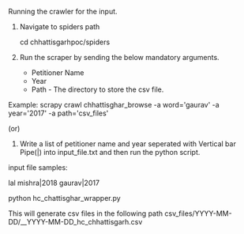 Running the crawler for the input.

1. Navigate to spiders path

    cd chhattisgarhpoc/spiders

2. Run the scraper by sending the below mandatory arguments.
      * Petitioner Name
      * Year           
      * Path            - The directory to store the csv file.

Example:
scrapy crawl chhattisghar_browse -a word='gaurav' -a year='2017' -a path='csv_files'


(or)

1. Write a list of petitioner name and year seperated with Vertical bar Pipe(|) into input_file.txt and then run the python script.

input file samples:

lal mishra|2018
gaurav|2017

python hc_chattisghar_wrapper.py

This will generate csv files in the following path csv_files/YYYY-MM-DD/<word>_<year>_YYYY-MM-DD_hc_chhattisgarh.csv
